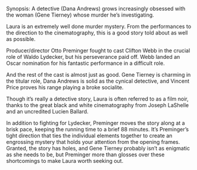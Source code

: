 Synopsis: A detective (Dana Andrews) grows increasingly obsessed with the woman (Gene Tierney) whose murder he’s investigating.

Laura is an extremely well done murder mystery. From the performances to the direction to the cinematography, this is a good story told about as well as possible.

Producer/director Otto Preminger fought to cast Clifton Webb in the crucial role of Waldo Lydecker, but his perseverance paid off. Webb landed an Oscar nomination for his fantastic performance in a difficult role. 

And the rest of the cast is almost just as good. Gene Tierney is charming in the titular role, Dana Andrews is solid as the cynical detective, and Vincent Price proves his range playing a broke socialite.

Though it’s really a detective story, Laura is often referred to as a film noir, thanks to the great black and white cinematography from Joseph LaShelle and an uncredited Lucien Ballard.

In addition to fighting for Lydecker, Preminger moves the story along at a brisk pace, keeping the running time to a brief 88 minutes. It’s Preminger’s tight direction that ties the individual elements together to create an engrossing mystery that holds your attention from the opening frames. Granted, the story has holes, and Gene Tierney probably isn’t as enigmatic as she needs to be, but Preminger more than glosses over these shortcomings to make Laura worth seeking out.


